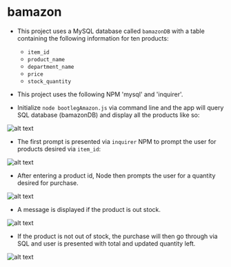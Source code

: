 # bamazon

* This project uses a MySQL database called `bamazonDB` with a table containing  the following information for ten products:
    * `item_id`
    * `product_name`
    * `department_name`
    * `price`
    * `stock_quantity`

* This project uses the following NPM 'mysql' and 'inquirer'.

* Initialize `node bootlegAmazon.js` via command line and the app will query SQL database (bamazonDB) and display all the products like so:

![alt text](https://imgur.com/mXZBYW4)


* The first prompt is presented via `inquirer` NPM to prompt the user for products desired via `item_id`:

![alt text](https://imgur.com/th5Co01)

* After entering a product id, Node then prompts the user for a quantity desired for purchase.

![alt text](https://imgur.com/E3d1O2G)

* A message is displayed if the product is out stock.

![alt text](https://imgur.com/SY04UL6)

* If the product is not out of stock, the purchase will then go through via SQL and user is presented with total and updated quantity left.

![alt text](https://imgur.com/E3d1O2G)
